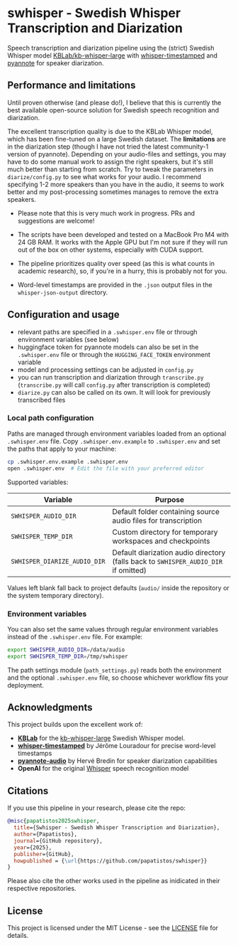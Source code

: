 # swhisper - Swedish Whisper Transcription and Diarization

Speech transcription and diarization pipeline using the (strict) Swedish Whisper model [KBLab/kb-whisper-large](https://huggingface.co/KBLab/kb-whisper-large) with [whisper-timestamped](https://github.com/linto-ai/whisper-timestamped) and [pyannote](https://github.com/pyannote/pyannote-audio) for speaker diarization.

## Performance and limitations
Until proven otherwise (and please do!), I believe that this is currently the best available open-source solution for Swedish speech recognition and diarization. 

The excellent transcription quality is due to the KBLab Whisper model, which has been fine-tuned on a large Swedish dataset. The **limitations** are in the diarization step (though I have not tried the latest community-1 version of pyannote). Depending on your audio-files and settings, you may have to do some manual work to assign the right speakers, but it's still much better than starting from scratch. Try to tweak the parameters in `diarize/config.py` to see what works for your audio. I recommend specifying 1-2 more speakers than you have in the audio, it seems to work better and my post-processing sometimes manages to remove the extra speakers.

- Please note that this is very much work in progress. PRs and suggestions are welcome!

- The scripts have been developed and tested on a MacBook Pro M4 with 24 GB RAM. It works with the Apple GPU but I'm not sure if they will run out of the box on other systems, especially with CUDA support.

- The pipeline prioritizes quality over speed (as this is what counts in academic research), so, if you're in a hurry, this is probably not for you. 

- Word-level timestamps are provided in the `.json` output files in the `whisper-json-output` directory.

## Configuration and usage

- relevant paths are specified in a `.swhisper.env` file or through environment variables (see below)
- huggingface token for pyannote models can also be set in the `.swhisper.env` file or through the `HUGGING_FACE_TOKEN` environment variable
- model and processing settings can be adjusted in `config.py`
- you can run transcription and diarization through `transcribe.py` (`transcribe.py` will call `config.py` after transcription is completed)
- `diarize.py` can also be called on its own. It will look for previously transcribed files



### Local path configuration

Paths are managed through environment variables loaded from an optional `.swhisper.env`
file. Copy `.swhisper.env.example` to `.swhisper.env` and set the paths that apply to
your machine:

```bash
cp .swhisper.env.example .swhisper.env
open .swhisper.env  # Edit the file with your preferred editor
```

Supported variables:

| Variable | Purpose |
| --- | --- |
| `SWHISPER_AUDIO_DIR` | Default folder containing source audio files for transcription |
| `SWHISPER_TEMP_DIR` | Custom directory for temporary workspaces and checkpoints |
| `SWHISPER_DIARIZE_AUDIO_DIR` | Default diarization audio directory (falls back to `SWHISPER_AUDIO_DIR` if omitted) |


Values left blank fall back to project defaults (`audio/` inside the repository or the
system temporary directory). 

### Environment variables

You can also set the same values through regular environment variables instead of the
`.swhisper.env` file. For example:

```bash
export SWHISPER_AUDIO_DIR=/data/audio
export SWHISPER_TEMP_DIR=/tmp/swhisper
```

The path settings module (`path_settings.py`) reads both the environment and the
optional `.swhisper.env` file, so choose whichever workflow fits your deployment.

## Acknowledgments

This project builds upon the excellent work of:

- **[KBLab](https://huggingface.co/KBLab)** for the [kb-whisper-large](https://huggingface.co/KBLab/kb-whisper-large) Swedish Whisper model. 
- **[whisper-timestamped](https://github.com/linto-ai/whisper-timestamped)** by Jérôme Louradour for precise word-level timestamps
- **[pyannote-audio](https://github.com/pyannote/pyannote-audio)** by Hervé Bredin for speaker diarization capabilities
- **OpenAI** for the original [Whisper](https://github.com/openai/whisper) speech recognition model

## Citations

If you use this pipeline in your research, please cite the repo:
```bibtex
@misc{papatistos2025swhisper,
  title={Swhisper - Swedish Whisper Transcription and Diarization},
  author={Papatistos},
  journal={GitHub repository},
  year={2025},
  publisher={GitHub},
  howpublished = {\url{https://github.com/papatistos/swhisper}}
}
```
Please also cite the other works used in the pipeline as inidicated in their respective repositories.


## License

This project is licensed under the MIT License - see the [LICENSE](LICENSE) file for details.
